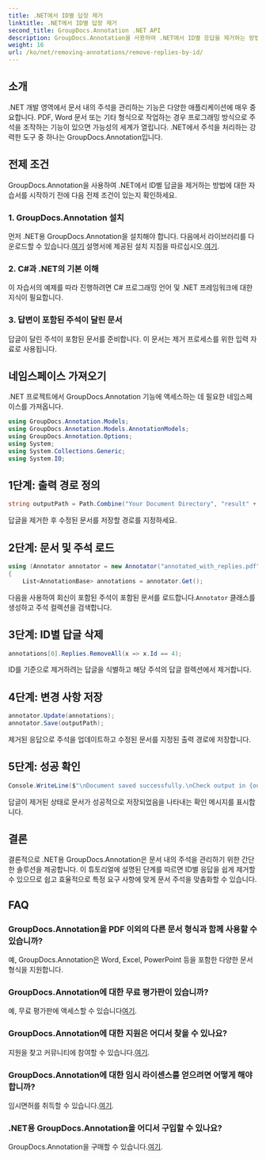 ```yaml
---
title: .NET에서 ID별 답장 제거
linktitle: .NET에서 ID별 답장 제거
second_title: GroupDocs.Annotation .NET API
description: GroupDocs.Annotation을 사용하여 .NET에서 ID별 응답을 제거하는 방법을 알아보세요. 효율적인 문서 주석 관리를 위한 단계별 튜토리얼을 따르십시오.
weight: 16
url: /ko/net/removing-annotations/remove-replies-by-id/
---
```

## 소개
.NET 개발 영역에서 문서 내의 주석을 관리하는 기능은 다양한 애플리케이션에 매우 중요합니다. PDF, Word 문서 또는 기타 형식으로 작업하는 경우 프로그래밍 방식으로 주석을 조작하는 기능이 있으면 가능성의 세계가 열립니다. .NET에서 주석을 처리하는 강력한 도구 중 하나는 GroupDocs.Annotation입니다.
## 전제 조건
GroupDocs.Annotation을 사용하여 .NET에서 ID별 답글을 제거하는 방법에 대한 자습서를 시작하기 전에 다음 전제 조건이 있는지 확인하세요.
### 1. GroupDocs.Annotation 설치
 먼저 .NET용 GroupDocs.Annotation을 설치해야 합니다. 다음에서 라이브러리를 다운로드할 수 있습니다.[여기](https://releases.groupdocs.com/annotation/net/) 설명서에 제공된 설치 지침을 따르십시오.[여기](https://tutorials.groupdocs.com/annotation/net/).
### 2. C#과 .NET의 기본 이해
이 자습서의 예제를 따라 진행하려면 C# 프로그래밍 언어 및 .NET 프레임워크에 대한 지식이 필요합니다.
### 3. 답변이 포함된 주석이 달린 문서
답글이 달린 주석이 포함된 문서를 준비합니다. 이 문서는 제거 프로세스를 위한 입력 자료로 사용됩니다.

## 네임스페이스 가져오기
.NET 프로젝트에서 GroupDocs.Annotation 기능에 액세스하는 데 필요한 네임스페이스를 가져옵니다.
```csharp
using GroupDocs.Annotation.Models;
using GroupDocs.Annotation.Models.AnnotationModels;
using GroupDocs.Annotation.Options;
using System;
using System.Collections.Generic;
using System.IO;
```
## 1단계: 출력 경로 정의
```csharp
string outputPath = Path.Combine("Your Document Directory", "result" + Path.GetExtension("input.pdf"));
```
답글을 제거한 후 수정된 문서를 저장할 경로를 지정하세요.
## 2단계: 문서 및 주석 로드
```csharp
using (Annotator annotator = new Annotator("annotated_with_replies.pdf"))
{
    List<AnnotationBase> annotations = annotator.Get();
```
 다음을 사용하여 회신이 포함된 주석이 포함된 문서를 로드합니다.`Annotator` 클래스를 생성하고 주석 컬렉션을 검색합니다.
## 3단계: ID별 답글 삭제
```csharp
annotations[0].Replies.RemoveAll(x => x.Id == 4);
```
ID를 기준으로 제거하려는 답글을 식별하고 해당 주석의 답글 컬렉션에서 제거합니다.
## 4단계: 변경 사항 저장
```csharp
annotator.Update(annotations);
annotator.Save(outputPath);
```
제거된 응답으로 주석을 업데이트하고 수정된 문서를 지정된 출력 경로에 저장합니다.
## 5단계: 성공 확인
```csharp
Console.WriteLine($"\nDocument saved successfully.\nCheck output in {outputPath}.");
```
답글이 제거된 상태로 문서가 성공적으로 저장되었음을 나타내는 확인 메시지를 표시합니다.

## 결론
결론적으로 .NET용 GroupDocs.Annotation은 문서 내의 주석을 관리하기 위한 간단한 솔루션을 제공합니다. 이 튜토리얼에 설명된 단계를 따르면 ID별 응답을 쉽게 제거할 수 있으므로 쉽고 효율적으로 특정 요구 사항에 맞게 문서 주석을 맞춤화할 수 있습니다.
## FAQ
### GroupDocs.Annotation을 PDF 이외의 다른 문서 형식과 함께 사용할 수 있습니까?
예, GroupDocs.Annotation은 Word, Excel, PowerPoint 등을 포함한 다양한 문서 형식을 지원합니다.
### GroupDocs.Annotation에 대한 무료 평가판이 있습니까?
 예, 무료 평가판에 액세스할 수 있습니다[여기](https://releases.groupdocs.com/).
### GroupDocs.Annotation에 대한 지원은 어디서 찾을 수 있나요?
 지원을 찾고 커뮤니티에 참여할 수 있습니다.[여기](https://forum.groupdocs.com/c/annotation/10).
### GroupDocs.Annotation에 대한 임시 라이센스를 얻으려면 어떻게 해야 합니까?
 임시면허를 취득할 수 있습니다.[여기](https://purchase.groupdocs.com/temporary-license/).
### .NET용 GroupDocs.Annotation을 어디서 구입할 수 있나요?
 GroupDocs.Annotation을 구매할 수 있습니다.[여기](https://purchase.groupdocs.com/buy).
